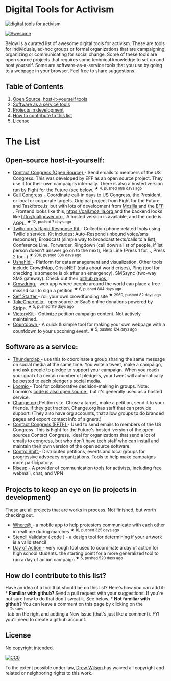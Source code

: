 <h1>
 Digital Tools for Activism
</h1>
<p>
 <img alt="digital tools for activism" src="https://raw.githubusercontent.com/drewrwilson/toolsforactivism/master/digital-tool.jpg" title="digital tools for activism"/>
</p>
<p>
 <a href="https://github.com/sindresorhus/awesome">
  <img alt="Awesome" src="https://cdn.rawgit.com/sindresorhus/awesome/d7305f38d29fed78fa85652e3a63e154dd8e8829/media/badge.svg"/>
 </a>
</p>
<p>
 Below is a curated list of awesome digital tools for activism. These are tools for individuals, ad-hoc groups or formal organizations that are campaigning, organizing or communicating for social change. Some of these tools are open source projects that requires some technical knowledge to set up and host yourself. Some are software-as-a-service tools that you use by going to a webpage in your browser. Feel free to share suggestions.
</p>
<h2>
 Table of Contents
</h2>
<ol>
 <li>
  <a href="#open-source-host-it-yourself">
   Open Source, host-it-yourself tools
  </a>
 </li>
 <li>
  <a href="#software-as-a-service">
   Software as a service tools
  </a>
 </li>
 <li>
  <a href="#projects-to-keep-an-eye-on-ie-projects-in-development">
   Projects in development
  </a>
 </li>
 <li>
  <a href="#how-do-i-contribute-to-to-this-list">
   How to contribute to this list
  </a>
 </li>
 <li>
  <a href="#license">
   License
  </a>
 </li>
</ol>
<h1>
 The List
</h1>
<h2>
 Open-source host-it-yourself:
</h2>
<ul>
 <li>
  <a href="https://github.com/EFForg/contact-congress">
   Contact Congress (Open Source)
  </a>
  - Send emails to members of the US Congress. This was developed by EFF as an open source project. They use it for their own campaigns internally. There is also a hosted version run by Fight for the Future (see below.
  <sup>
   &#9733 4, pushed 686 days ago
  </sup>
 </li>
 <li>
  <a href="https://github.com/fightforthefuture/call-congress">
   Call Congress
  </a>
  - Coordinate call-in days to US Congress, the President, or local or corporate targets. Original project from Fight for the Future and Taskforce.is, but with lots of development from
  <a href="https://github.com/mozilla/call-congress">
   Mozilla
  </a>
  and the
  <a href="https://github.com/effOrg/call-congress/tree/refactor/master">
   EFF
  </a>
  . Frontend looks like this,
  <a href="https://call.mozilla.org]">
   https://call.mozilla.org
  </a>
  and the backend looks like
  <a href="http://callpower.org/easy-to-use/">
   http://callpower.org
  </a>
  . A hosted version is available, and the code is AGPL.
  <sup>
   &#9733 12, pushed 7 days ago
  </sup>
 </li>
 <li>
  <a href="https://github.com/Twilio-org/rapid-response-kit">
   Twilio.org's Rapid Response Kit
  </a>
  - Collection phone-related tools using Twilio's service. Kit includes: Auto-Respond (inbound voice/sms responder), Broadcast (simple way to broadcast texts/calls to a list), Conference Line, Forwarder, Ringdown (call down a list of people, if 1st person doesn't answer go on to the next), Help Line (Press 1 for..., Press 2 for...)
  <sup>
   &#9733 206, pushed 336 days ago
  </sup>
 </li>
 <li>
  <a href="https://www.ushahidi.com/">
   Ushahidi
  </a>
  - Platform for data management and visualization. Other tools include CrowdMap, CrisisNET (data about world crises), Ping (tool for checking is someone is ok after an emergency), SMSsync (two-way SMS gateway). Check out their
  <a href="https://github.com/ushahidi">
   github repos
  </a>
  .
 </li>
 <li>
  <a href="https://github.com/therules/CrowdRing">
   Crowdring
  </a>
  - web app where people around the world can place a free missed call to sign a petition
  <sup>
   &#9733 6, pushed 804 days ago
  </sup>
 </li>
 <li>
  <a href="https://github.com/lockitron/selfstarter">
   Self Starter
  </a>
  - roll your own crowdfunding site
  <sup>
   &#9733 2960, pushed 82 days ago
  </sup>
 </li>
 <li>
  <a href="https://github.com/controlshift/prague-server">
   TakeCharge.io
  </a>
  - opensource or SaaS online donations powered by Stripe.
  <sup>
   &#9733 5, pushed 119 days ago
  </sup>
 </li>
 <li>
  <a href="http://www.victorykitapp.com">
   VictoryKit
  </a>
  - Optimize petition campaign content. Not actively maintained.
 </li>
 <li>
  <a href="https://github.com/drewrwilson/countdown">
   Countdown
  </a>
  - A quick & simple tool for making your own webpage with a countdown to your upcoming event.
  <sup>
   &#9733 5, pushed 124 days ago
  </sup>
 </li>
</ul>
<h2>
 Software as a service:
</h2>
<ul>
 <li>
  <a href="http://thunderclap.it">
   Thunderclap
  </a>
  - use this to coordinate a group sharing the same message on social media at the same time. You write a tweet, make a campaign, and ask people to pledge to support your campaign. When you reach your goal of a certain number of pledgers, your tweet will automatically be posted to each pledger's social media.
 </li>
 <li>
  <a href="https://www.loomio.org/">
   Loomio
  </a>
  - Tool for collaborative decision-making in groups. Note: Loomio's
  <a href="https://github.com/loomio/loomio">
   code is also open source
  </a>
  , but it's generally used as a hosted service.
 </li>
 <li>
  <a href="https://www.change.org/">
   Change.org
  </a>
  Petition site. Chose a target, make a petition, send it to your friends. If they get traction, Change.org has staff that can provide support. (They also have org accounts, that allow groups to do branded pages and export contact info of signers.)
 </li>
 <li>
  <a href="http://congress.fightforthefuture.org/">
   Contact Congress (FFTF)
  </a>
  - Used to send emails to members of the US Congress. This is Fight for the Future's hosted-version of the open sources Contact Congress. Ideal for organizations that send a lot of emails to congress, but who don't have tech staff who can install and maintain their own version of the open source software.
 </li>
 <li>
  <a href="https://www.controlshiftlabs.com/">
   ControlShift
  </a>
  - Distributed petitions, events and local groups for progressive advocacy organizations. Tools to help make campaigns more participatory.
 </li>
 <li>
  <a href="http://riseup.net/">
   Riseup
  </a>
  - A provider of communication tools for activists, including free webmail, chat, and VPN
 </li>
</ul>
<h2>
 Projects to keep an eye on (ie projects in development)
</h2>
<p>
 These are all projects that are works in process. Not finished, but worth checking out.
</p>
<ul>
 <li>
  <a href="https://github.com/the-learning-collective/whereat-macroid">
   Where@
  </a>
  - a mobile app to help protesters communicate with each other in realtime during marches
  <sup>
   &#9733 10, pushed 325 days ago
  </sup>
 </li>
 <li>
  <a href="https://drewrwilson.com/stencilvalidator/">
   Stencil Validator
  </a>
  (
  <a href="https://github.com/drewrwilson/stencilvalidator">
   code
  </a>
  ) - a design tool for determining if your artwork is a valid stencil
 </li>
 <li>
  <a href="https://github.com/handsupwalkout/handsupwalkout.github.io">
   Day of Action
  </a>
  - very rough tool used to coordinate a day of action for high school students. the starting point for a more generalized tool to run a day of action campaign
  <sup>
   &#9733 5, pushed 520 days ago
  </sup>
 </li>
</ul>
<h2>
 How do I contribute to this list?
</h2>
<p>
 Have an idea of a tool that should be on this list? Here's how you can add it:
 *
 <strong>
  Familiar with github?
 </strong>
 Send a pull request with your suggestions. If you're not sure how to do that don't sweat it. See below.
 *
 <strong>
  Not familiar with github?
 </strong>
 You can leave a comment on this page by clicking on the
 <code>
  Issues
 </code>
 tab on the right and adding a New Issue (that's just like a comment). FYI you'll need to create a github account.
</p>
<h2>
 License
</h2>
<p>
 No copyright intended.
</p>
<p>
 <a href="https://creativecommons.org/publicdomain/zero/1.0/">
  <img alt="CC0" src="https://i.creativecommons.org/p/zero/1.0/88x31.png"/>
 </a>
</p>
<p>
 To the extent possible under law,
 <a href="https://drewrwilson.com">
  Drew Wilson
 </a>
 has waived all copyright and related or neighboring rights to this work.
</p>
